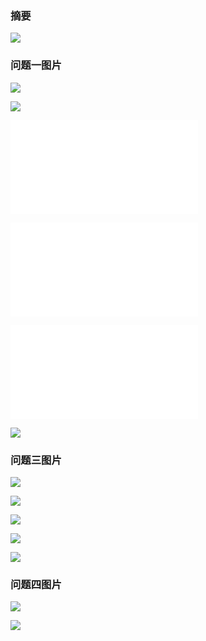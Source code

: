 ### 摘要

![](摘要.jpg)

### 问题一图片

![](./figures/密度洋流0m.png)

![](./figures/密度洋流1000m.png)

![](./figures/注水下潜.pdf)

![](./figures/悬浮漂浮.pdf)

![](./figures/沉底悬浮三维图_cropped.pdf)

![](./figures/q1灵敏度.svg)

### 问题三图片

![](./figures/q3热力图t=1231.9s.svg)

![](./figures/q3%20h1.svg)

![](./figures/q3_h1_1300.svg)

![](./figures/q3_h1_2800.svg)

![](./figures/q3_h1_4000.svg)

### 问题四图片

![](./figures/q4救援图.svg)

![](./figures/Q4%20time.png)
